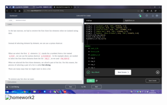 ![homework1](https://github.com/ophwsjtu18/ohw19f/blob/master/student/wmh/1571219585737.png?raw=true)
![homework2]()

